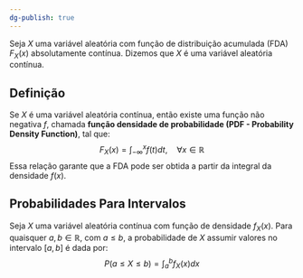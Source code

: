 ```yaml
---
dg-publish: true
---
```


Seja $X$ uma variável aleatória com função de distribuição acumulada (FDA) $F_X(x)$ absolutamente contínua. Dizemos que $X$ é uma variável aleatória contínua.  

## Definição

Se $X$ é uma variável aleatória contínua, então existe uma função não negativa $f$, chamada **função densidade de probabilidade (PDF - Probability Density Function)**, tal que:  
$$
F_X(x) = \int_{-\infty}^{x} f(t) dt, \quad \forall x \in \mathbb{R}
$$
Essa relação garante que a FDA pode ser obtida a partir da integral da densidade $f(x)$.  

## Probabilidades Para Intervalos

Seja $X$ uma variável aleatória contínua com função de densidade $f_X(x)$. Para quaisquer $a, b \in \mathbb{R}$, com $a \leq b$, a probabilidade de $X$ assumir valores no intervalo $[a, b]$ é dada por:
$$
P(a \leq X \leq b) = \int_a^b f_X(x) dx
$$